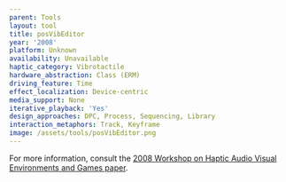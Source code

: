 ```yaml
---
parent: Tools
layout: tool
title: posVibEditor
year: '2008'
platform: Unknown
availability: Unavailable
haptic_category: Vibrotactile
hardware_abstraction: Class (ERM)
driving_feature: Time
effect_localization: Device-centric
media_support: None
iterative_playback: 'Yes'
design_approaches: DPC, Process, Sequencing, Library
interaction_metaphors: Track, Keyframe
image: /assets/tools/posVibEditor.png
---
```

For more information, consult the [2008 Workshop on Haptic Audio Visual Environments and Games paper](https://doi.org/10.1109/HAVE.2008.4685310).
